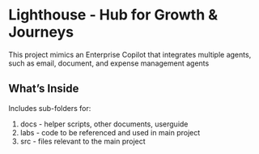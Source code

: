 # Lighthouse - Hub for Growth & Journeys

This project mimics an Enterprise Copilot that integrates multiple agents, such as email, document, and expense management agents

## What’s Inside

Includes sub-folders for:
1. docs - helper scripts, other documents, userguide
2. labs - code to be referenced and used in main project
3. src - files relevant to the main project